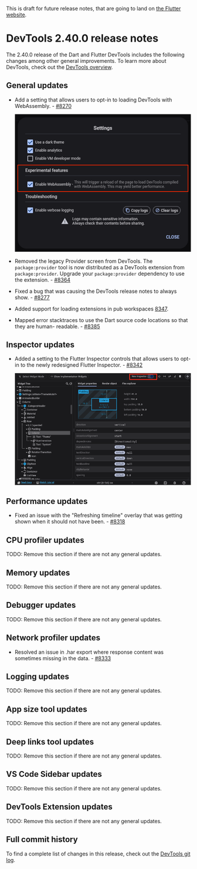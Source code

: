 This is draft for future release notes, that are going to land on
[the Flutter website](https://docs.flutter.dev/tools/devtools/release-notes).

# DevTools 2.40.0 release notes

The 2.40.0 release of the Dart and Flutter DevTools
includes the following changes among other general improvements.
To learn more about DevTools, check out the
[DevTools overview](/tools/devtools/overview).

## General updates

* Add a setting that allows users to opt-in to loading DevTools
with WebAssembly. - [#8270](https://github.com/flutter/devtools/pull/8270)

    ![Wasm opt-in setting](images/wasm_setting.png "DevTools setting to opt into wasm.")

* Removed the legacy Provider screen from DevTools. The `package:provider` tool is now
distributed as a DevTools extension from `package:provider`. Upgrade your `package:provider`
dependency to use the extension. - [#8364](https://github.com/flutter/devtools/pull/8364)

* Fixed a bug that was causing the DevTools release notes to always
show. - [#8277](https://github.com/flutter/devtools/pull/8277)

* Added support for loading extensions in pub workspaces
  [8347](https://github.com/flutter/devtools/pull/8347).

* Mapped error stacktraces to use the Dart source code locations so that they are human-
  readable. - [#8385](https://github.com/flutter/devtools/pull/8385)

## Inspector updates

- Added a setting to the Flutter Inspector controls that allows users to opt-in to the newly redesigned Flutter Inspector. - [#8342](https://github.com/flutter/devtools/pull/8342)

  ![New inspector opt-in setting](images/new_inspector.png "DevTools setting to opt into the new Flutter Inspector.")

## Performance updates

* Fixed an issue with the "Refreshing timeline" overlay that was getting shown
when it should not have been. - [#8318](https://github.com/flutter/devtools/pull/8318)

## CPU profiler updates

TODO: Remove this section if there are not any general updates.

## Memory updates

TODO: Remove this section if there are not any general updates.

## Debugger updates

TODO: Remove this section if there are not any general updates.

## Network profiler updates

* Resolved an issue in .har export where response content was sometimes missing in the data. - [#8333](https://github.com/flutter/devtools/pull/8333)

## Logging updates

TODO: Remove this section if there are not any general updates.

## App size tool updates

TODO: Remove this section if there are not any general updates.

## Deep links tool updates

TODO: Remove this section if there are not any general updates.

## VS Code Sidebar updates

TODO: Remove this section if there are not any general updates.

## DevTools Extension updates

TODO: Remove this section if there are not any general updates.

## Full commit history

To find a complete list of changes in this release, check out the
[DevTools git log](https://github.com/flutter/devtools/tree/v2.40.0).
